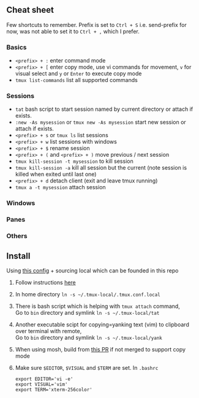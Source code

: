 ## Cheat sheet

Few shortcuts to remember. Prefix is set to `Ctrl + S` i.e. send-prefix for now, was not able to set it to `Ctrl + ,` which I prefer.

### Basics

- `<prefix> + :` enter command mode
- `<prefix> + [` enter copy mode, use vi commands for movement, `v` for visual select and `y` or `Enter` to execute copy mode
- `tmux list-commands` list all supported commands

### Sessions

- `tat` bash script to start session named by current directory or attach if exists. 
- `:new -As mysession` or `tmux new -As mysession` start new session or attach if exists. 
- `<prefix> + s` or `tmux ls` list sessions
- `<prefix> + w` list sessions with windows
- `<prefix> + $` rename session 
- `<prefix> + (` and `<prefix> + )` move previous / next session
- `tmux kill-session -t mysession` to kill session
- `tmux kill-session -a` kill all session but the current (note session is killed when exited until last one)
- `<prefix> + d` detach client (exit and leave tmux running)
- `tmux a -t mysession` attach session

### Windows

### Panes

### Others

## Install

Using [this config](https://github.com/gpakosz/.tmux/) + sourcing local which can be founded in this repo

1. Follow instructions [here](https://github.com/gpakosz/.tmux/)

1. In home directory `ln -s ~/.tmux-local/.tmux.conf.local`

1. There is bash script which is helping with `tmux attach` command,   
Go to `bin` directory and symlink `ln -s ~/.tmux-local/tat` 

1. Another executable scipt for copying=yanking text (vim) to clipboard over terminal with remote,   
Go to `bin` directory and symlink `ln -s ~/.tmux-local/yank` 

1. When using mosh, build from [this PR](https://github.com/mobile-shell/mosh/pull/1104) if not merged to support copy mode 

1. Make sure `$EDITOR`, `$VISUAL` and `$TERM` are set. In `.bashrc`
    ```
	export EDITOR='vi -e'
	export VISUAL='vim'
	export TERM='xterm-256color'

    ```
